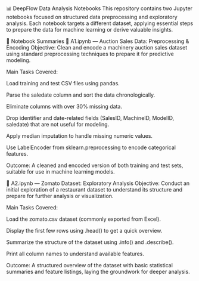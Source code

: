 📊 DeepFlow Data Analysis Notebooks
This repository contains two Jupyter notebooks focused on structured data preprocessing and exploratory analysis. Each notebook targets a different dataset, applying essential steps to prepare the data for machine learning or derive valuable insights.

📁 Notebook Summaries
🔹 A1.ipynb — Auction Sales Data: Preprocessing & Encoding
Objective:
Clean and encode a machinery auction sales dataset using standard preprocessing techniques to prepare it for predictive modeling.

Main Tasks Covered:

Load training and test CSV files using pandas.

Parse the saledate column and sort the data chronologically.

Eliminate columns with over 30% missing data.

Drop identifier and date-related fields (SalesID, MachineID, ModelID, saledate) that are not useful for modeling.

Apply median imputation to handle missing numeric values.

Use LabelEncoder from sklearn.preprocessing to encode categorical features.

Outcome:
A cleaned and encoded version of both training and test sets, suitable for use in machine learning models.

🔹 A2.ipynb — Zomato Dataset: Exploratory Analysis
Objective:
Conduct an initial exploration of a restaurant dataset to understand its structure and prepare for further analysis or visualization.

Main Tasks Covered:

Load the zomato.csv dataset (commonly exported from Excel).

Display the first few rows using .head() to get a quick overview.

Summarize the structure of the dataset using .info() and .describe().

Print all column names to understand available features.

Outcome:
A structured overview of the dataset with basic statistical summaries and feature listings, laying the groundwork for deeper analysis.

